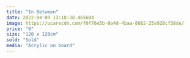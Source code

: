```yaml
---
title: "In Between"
date: 2022-04-09 13:18:38.465604
image: https://ucarecdn.com/f6f76e5b-0a4d-4baa-8682-25a928cf38de/
price: "0"
size: "120 x 120cm"
sold: "Sold"
media: "Acrylic on board"
---
```


